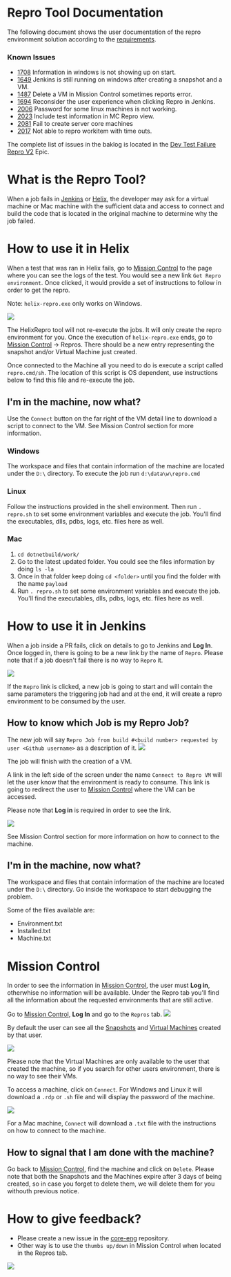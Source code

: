 #  Repro Tool Documentation
The following document shows the user documentation of the repro environment solution according to the [requirements](https://github.com/dotnet/core-eng/blob/master/Documentation/Project-Docs/Repro%20Environment/Prod%20Requirements.md).

### Known Issues
- [1708](https://github.com/dotnet/core-eng/issues/1708) Information in windows is not showing up on start.
- [1649](https://github.com/dotnet/core-eng/issues/1649) Jenkins is still running on windows after creating a snapshot and a VM.
- [1487](https://github.com/dotnet/core-eng/issues/1487) Delete a VM in Mission Control sometimes reports error.
- [1694](https://github.com/dotnet/core-eng/issues/1694) Reconsider the user experience when clicking Repro in Jenkins.
- [2006](https://github.com/dotnet/core-eng/issues/2006) Password for some linux machines is not working.
- [2023](https://github.com/dotnet/core-eng/issues/2023) Include test information in MC Repro view.
- [2081](https://github.com/dotnet/core-eng/issues/2081) Fail to create server core machines
- [2017](https://github.com/dotnet/core-eng/issues/2017) Not able to repro workitem with time outs.

The complete list of issues in the baklog is located in the [Dev Test Failure Repro V2](https://github.com/dotnet/core-eng/issues/1988) Epic.

# What is the Repro Tool?
When a job fails in [Jenkins] or [Helix], the developer may ask for a virtual machine or Mac machine with the sufficient data and access to connect and build the code that is located in the original machine to determine why the job failed.

# How to use it in Helix
When a test that was ran in Helix fails, go to [Mission Control] to the page where you can see the logs of the test. You would see a new link `Get Repro environment`. Once clicked, it would provide a set of instructions to follow in order to get the repro.

Note: `helix-repro.exe` only works on Windows.

![](./Images/Helix-ReproLink.PNG?raw=true)

The HelixRepro tool will not re-execute the jobs. It will only create the 
repro environment for you. Once the execution of `helix-repro.exe` ends, 
go to [Mission Control] -> Repros. There should be a new entry representing 
the snapshot and/or Virtual Machine just created. 

Once connected to the Machine all you need to do is execute a script 
called `repro.cmd/sh`. The location of this script is OS dependent, use 
instructions below to find this file and re-execute the job.


## I'm in the machine, now what?

Use the `Connect` button on the far right of the VM detail line to download a 
script to connect to the VM. See Mission Control section for more information.

### Windows
The workspace and files that contain information of the machine are located under the `D:\` directory. To execute the job run `d:\data\w\repro.cmd`

### Linux
Follow the instructions provided in the shell environment. Then run `. repro.sh` to set some environment variables and execute the job. You'll find the executables, dlls, pdbs, logs, etc. files here as well. 

### Mac
1. `cd dotnetbuild/work/`
2. Go to the latest updated folder. You could see the files information by doing `ls -la`
3. Once in that folder keep doing `cd <folder>` until you find the folder with the name `payload`
4. Run `. repro.sh` to set some environment variables and execute the job. You'll find the executables, dlls, pdbs, logs, etc. files here as well. 

# How to use it in Jenkins
When a job inside a PR fails, click on details to go to Jenkins and **Log In**. 
Once logged in, there is going to be a new link by the name of `Repro`. Please note that if a job doesn't fail there is no way to `Repro` it.

![](./Images/ReproLink.PNG?raw=true)

If the `Repro` link is clicked, a new job is going to start and will contain the same parameters the triggering job had and at the end, it will create a repro environment to be consumed by the user.

## How to know which Job is my Repro Job?
The new job will say `Repro Job from build #<build number> requested by user <Github username>` as a description of it.
![](./Images/ReproJob.PNG?raw=true)

The job will finish with the creation of a VM. 

A link in the left side of the screen under the name `Connect to Repro VM` will let the user know that the environment is ready to consume. This link is going to redirect the user to [Mission Control] where the VM can be accessed.

Please note that **Log in** is required in order to see the link.

![](./Images/ConnectToVmLink.PNG?raw=true)

See Mission Control section for more information on how to connect to the machine.

## I'm in the machine, now what?
The workspace and files that contain information of the machine are located under the `D:\` directory. Go inside the workspace to start debugging the problem.

Some of the files available are:
- Environment.txt
- Installed.txt
- Machine.txt

# Mission Control
In order to see the information in [Mission Control], the user must **Log in**, otherwhise no information will be available. Under the Repro tab you'll find all the information about the requested environments that are still active.

Go to [Mission Control], **Log In** and go to the `Repros` tab. 
![](./Images/ReproTab.PNG?raw=true)

By default the user can see all the [Snapshots](https://github.com/dotnet/core-eng/blob/master/Documentation/Project-Docs/Repro%20Environment/Implementation%20Details%20POC.md#2-save-running-environment) and [Virtual Machines](https://github.com/dotnet/core-eng/blob/master/Documentation/Project-Docs/Repro%20Environment/Implementation%20Details%20POC.md#4-create-vm-with-repro-environment) created by that user.

![](./Images/MissionControl.PNG?raw=true)

Please note that the Virtual Machines are only available to the user that created the machine, so if you search for other users environment, there is no way to see their VMs.

To access a machine, click on `Connect`. For Windows and Linux it will download a `.rdp` or `.sh` file and will display the password of the machine.

![](./Images/ConnectToVM.PNG?raw=true)

For a Mac machine, `Connect` will download a `.txt` file with the instructions on how to connect to the machine.

## How to signal that I am done with the machine?
Go back to [Mission Control], find the machine and click on `Delete`. 
Please note that both the Snapshots and the Machines expire after 3 days of being created, so in case you forget to delete them, we will delete them for you withouth previous notice.

# How to give feedback?
- Please create a new issue in the [core-eng](https://github.com/dotnet/core-eng) repository.
- Other way is to use the `thumbs up/down` in Mission Control when located in the Repros tab. 

![](./Images/FeedbackMC.png?raw=true)

[Mission Control]: https://mc.dot.net/#/
[Helix]: https://github.com/dotnet/core-eng/blob/master/Documentation/Project-Docs/Repro%20Environment/ReproTool%20Documentation.md#how-to-use-it-in-helix
[Jenkins]: https://github.com/dotnet/core-eng/blob/master/Documentation/Project-Docs/Repro%20Environment/ReproTool%20Documentation.md#how-to-use-it-in-jenkins
